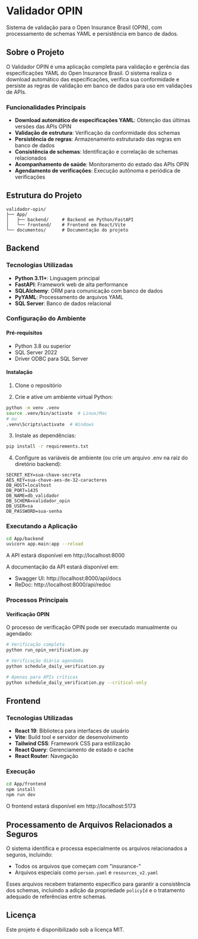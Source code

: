 # Validador OPIN

Sistema de validação para o Open Insurance Brasil (OPIN), com processamento de schemas YAML e persistência em banco de dados.

## Sobre o Projeto

O Validador OPIN é uma aplicação completa para validação e gerência das especificações YAML do Open Insurance Brasil. O sistema realiza o download automático das especificações, verifica sua conformidade e persiste as regras de validação em banco de dados para uso em validações de APIs.

### Funcionalidades Principais

- **Download automático de especificações YAML**: Obtenção das últimas versões das APIs OPIN
- **Validação de estrutura**: Verificação da conformidade dos schemas
- **Persistência de regras**: Armazenamento estruturado das regras em banco de dados
- **Consistência de schemas**: Identificação e correlação de schemas relacionados
- **Acompanhamento de saúde**: Monitoramento do estado das APIs OPIN
- **Agendamento de verificações**: Execução autônoma e periódica de verificações

## Estrutura do Projeto

```
validador-opin/
├── App/
│   ├── backend/     # Backend em Python/FastAPI
│   └── frontend/    # Frontend em React/Vite
└── documentos/      # Documentação do projeto
```

## Backend

### Tecnologias Utilizadas

- **Python 3.11+**: Linguagem principal
- **FastAPI**: Framework web de alta performance
- **SQLAlchemy**: ORM para comunicação com banco de dados
- **PyYAML**: Processamento de arquivos YAML
- **SQL Server**: Banco de dados relacional

### Configuração do Ambiente

#### Pré-requisitos

- Python 3.8 ou superior
- SQL Server 2022
- Driver ODBC para SQL Server

#### Instalação

1. Clone o repositório

2. Crie e ative um ambiente virtual Python:

```bash
python -m venv .venv
source .venv/bin/activate  # Linux/Mac
# ou
.venv\Scripts\activate  # Windows
```

3. Instale as dependências:

```bash
pip install -r requirements.txt
```

4. Configure as variáveis de ambiente (ou crie um arquivo .env na raiz do diretório backend):

```
SECRET_KEY=sua-chave-secreta
AES_KEY=sua-chave-aes-de-32-caracteres
DB_HOST=localhost
DB_PORT=1435
DB_NAME=db_validador
DB_SCHEMA=validador_opin
DB_USER=sa
DB_PASSWORD=sua-senha
```

### Executando a Aplicação

```bash
cd App/backend
uvicorn app.main:app --reload
```

A API estará disponível em http://localhost:8000

A documentação da API estará disponível em:
- Swagger UI: http://localhost:8000/api/docs
- ReDoc: http://localhost:8000/api/redoc

### Processos Principais

#### Verificação OPIN

O processo de verificação OPIN pode ser executado manualmente ou agendado:

```bash
# Verificação completa
python run_opin_verification.py

# Verificação diária agendada
python schedule_daily_verification.py

# Apenas para APIs críticas
python schedule_daily_verification.py --critical-only
```

## Frontend

### Tecnologias Utilizadas

- **React 19**: Biblioteca para interfaces de usuário
- **Vite**: Build tool e servidor de desenvolvimento
- **Tailwind CSS**: Framework CSS para estilização
- **React Query**: Gerenciamento de estado e cache
- **React Router**: Navegação

### Execução

```bash
cd App/frontend
npm install
npm run dev
```

O frontend estará disponível em http://localhost:5173

## Processamento de Arquivos Relacionados a Seguros

O sistema identifica e processa especialmente os arquivos relacionados a seguros, incluindo:

- Todos os arquivos que começam com "insurance-"
- Arquivos especiais como `person.yaml` e `resources_v2.yaml`

Esses arquivos recebem tratamento específico para garantir a consistência dos schemas, incluindo a adição da propriedade `policyId` e o tratamento adequado de referências entre schemas.

## Licença

Este projeto é disponibilizado sob a licença MIT.